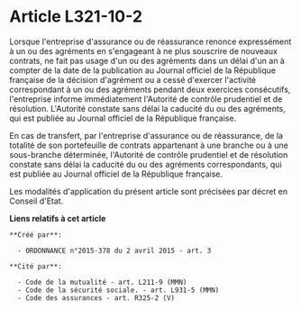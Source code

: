 # Article L321-10-2

Lorsque l'entreprise d'assurance ou de réassurance renonce expressément à un ou des agréments en s'engageant à ne plus
souscrire de nouveaux contrats, ne fait pas usage d'un ou des agréments dans un délai d'un an à compter de la date de la
publication au Journal officiel de la République française de la décision d'agrément ou a cessé d'exercer l'activité
correspondant à un ou des agréments pendant deux exercices consécutifs, l'entreprise informe immédiatement l'Autorité de
contrôle prudentiel et de résolution. L'Autorité constate sans délai la caducité du ou des agréments, qui est publiée au
Journal officiel de la République française. 

En cas de transfert, par l'entreprise d'assurance ou de réassurance, de la totalité de son portefeuille de contrats
appartenant à une branche ou à une sous-branche déterminée, l'Autorité de contrôle prudentiel et de résolution constate sans
délai la caducité du ou des agréments correspondants, qui est publiée au Journal officiel de la République française. 

Les modalités d'application du présent article sont précisées par décret en Conseil d'Etat.

**Liens relatifs à cet article**

	**Créé par**:

	  - ORDONNANCE n°2015-378 du 2 avril 2015 - art. 3

	**Cité par**:

	  - Code de la mutualité - art. L211-9 (MMN)
	  - Code de la sécurité sociale. - art. L931-5 (MMN)
	  - Code des assurances - art. R325-2 (V)
